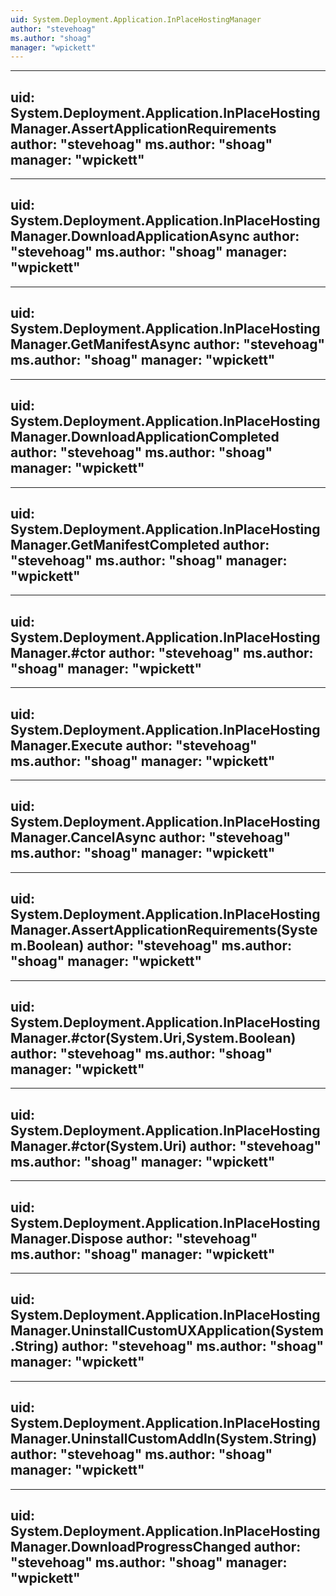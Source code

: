 ```yaml
---
uid: System.Deployment.Application.InPlaceHostingManager
author: "stevehoag"
ms.author: "shoag"
manager: "wpickett"
---
```


---
uid: System.Deployment.Application.InPlaceHostingManager.AssertApplicationRequirements
author: "stevehoag"
ms.author: "shoag"
manager: "wpickett"
---

---
uid: System.Deployment.Application.InPlaceHostingManager.DownloadApplicationAsync
author: "stevehoag"
ms.author: "shoag"
manager: "wpickett"
---

---
uid: System.Deployment.Application.InPlaceHostingManager.GetManifestAsync
author: "stevehoag"
ms.author: "shoag"
manager: "wpickett"
---

---
uid: System.Deployment.Application.InPlaceHostingManager.DownloadApplicationCompleted
author: "stevehoag"
ms.author: "shoag"
manager: "wpickett"
---

---
uid: System.Deployment.Application.InPlaceHostingManager.GetManifestCompleted
author: "stevehoag"
ms.author: "shoag"
manager: "wpickett"
---

---
uid: System.Deployment.Application.InPlaceHostingManager.#ctor
author: "stevehoag"
ms.author: "shoag"
manager: "wpickett"
---

---
uid: System.Deployment.Application.InPlaceHostingManager.Execute
author: "stevehoag"
ms.author: "shoag"
manager: "wpickett"
---

---
uid: System.Deployment.Application.InPlaceHostingManager.CancelAsync
author: "stevehoag"
ms.author: "shoag"
manager: "wpickett"
---

---
uid: System.Deployment.Application.InPlaceHostingManager.AssertApplicationRequirements(System.Boolean)
author: "stevehoag"
ms.author: "shoag"
manager: "wpickett"
---

---
uid: System.Deployment.Application.InPlaceHostingManager.#ctor(System.Uri,System.Boolean)
author: "stevehoag"
ms.author: "shoag"
manager: "wpickett"
---

---
uid: System.Deployment.Application.InPlaceHostingManager.#ctor(System.Uri)
author: "stevehoag"
ms.author: "shoag"
manager: "wpickett"
---

---
uid: System.Deployment.Application.InPlaceHostingManager.Dispose
author: "stevehoag"
ms.author: "shoag"
manager: "wpickett"
---

---
uid: System.Deployment.Application.InPlaceHostingManager.UninstallCustomUXApplication(System.String)
author: "stevehoag"
ms.author: "shoag"
manager: "wpickett"
---

---
uid: System.Deployment.Application.InPlaceHostingManager.UninstallCustomAddIn(System.String)
author: "stevehoag"
ms.author: "shoag"
manager: "wpickett"
---

---
uid: System.Deployment.Application.InPlaceHostingManager.DownloadProgressChanged
author: "stevehoag"
ms.author: "shoag"
manager: "wpickett"
---
